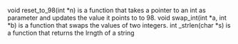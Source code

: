 void reset_to_98(int *n) is a function that takes a pointer to an int as parameter and updates the value it points to to 98.
void swap_int(int *a, int *b) is a function that swaps the values of two integers.
int _strlen(char *s) is a function that returns the lrngth of a string
